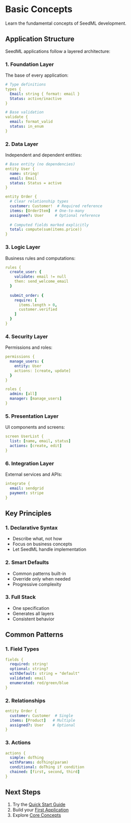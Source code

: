 # Basic Concepts

Learn the fundamental concepts of SeedML development.

## Application Structure

SeedML applications follow a layered architecture:

### 1. Foundation Layer

The base of every application:

```yaml
# Type definitions
types {
  Email: string { format: email }
  Status: active/inactive
}

# Base validation
validate {
  email: format_valid
  status: in_enum
}
```

### 2. Data Layer

Independent and dependent entities:

```yaml
# Base entity (no dependencies)
entity User {
  name: string!
  email: Email
  status: Status = active
}

entity Order {
  # Clear relationship types
  customer: Customer!  # Required reference
  items: [OrderItem]  # One-to-many
  assignee?: User     # Optional reference
  
  # Computed fields marked explicitly
  total: compute(sum(items.price))
}
```

### 3. Logic Layer

Business rules and computations:

```yaml
rules {
  create_user: {
    validate: email != null
    then: send_welcome_email
  }
  
  submit_order: {
    require: [
      items.length > 0,
      customer.verified
    ]
  }
}
```

### 4. Security Layer

Permissions and roles:

```yaml
permissions {
  manage_users: {
    entity: User
    actions: [create, update]
  }
}

roles {
  admin: [all]
  manager: [manage_users]
}
```

### 5. Presentation Layer

UI components and screens:

```yaml
screen UserList {
  list: [name, email, status]
  actions: [create, edit]
}
```

### 6. Integration Layer

External services and APIs:

```yaml
integrate {
  email: sendgrid
  payment: stripe
}
```

## Key Principles

### 1. Declarative Syntax
- Describe what, not how
- Focus on business concepts
- Let SeedML handle implementation

### 2. Smart Defaults
- Common patterns built-in
- Override only when needed
- Progressive complexity

### 3. Full Stack
- One specification
- Generates all layers
- Consistent behavior

## Common Patterns

### 1. Field Types
```yaml
fields {
  required: string!
  optional: string?
  withDefault: string = "default"
  validated: email
  enumerated: red/green/blue
}
```

### 2. Relationships
```yaml
entity Order {
  customer: Customer  # Single
  items: [Product]   # Multiple
  assigned?: User    # Optional
}
```

### 3. Actions
```yaml
actions {
  simple: doThing
  withParams: doThing(param)
  conditional: doThing if condition
  chained: [first, second, third]
}
```

## Next Steps

1. Try the [Quick Start Guide](quick-start.md)
2. Build your [First Application](first-app.md)
3. Explore [Core Concepts](../core-concepts/overview.md)
